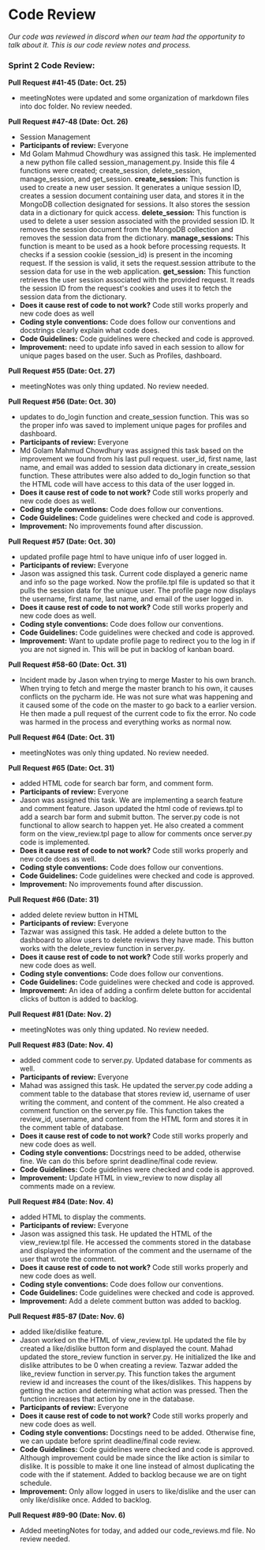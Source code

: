 # Code Review

_Our code was reviewed in discord when our team had the opportunity to talk about it. This is our code review notes and process._

### Sprint 2 Code Review:

__Pull Request #41-45 (Date: Oct. 25)__
* meetingNotes were updated and some organization of markdown files into doc folder. No review needed.

__Pull Request #47-48 (Date: Oct. 26)__
* Session Management
* __Participants of review:__ Everyone
* Md Golam Mahmud Chowdhury was assigned this task. He implemented a new python file called session_management.py. Inside this file 4 functions were created; create_session, delete_session, manage_session, and get_session.
__create_session:__ This function is used to create a new user session. It generates a unique session ID, creates a session document containing user data, and stores it in the MongoDB collection designated for sessions. It also stores the session data in a dictionary for quick access.
__delete_session:__ This function is used to delete a user session associated with the provided session ID. It removes the session document from the MongoDB collection and removes the session data from the dictionary.
__manage_sessions:__ This function is meant to be used as a hook before processing requests. It checks if a session cookie (session_id) is present in the incoming request. If the session is valid, it sets the request.session attribute to the session data for use in the web application.
__get_session:__ This function retrieves the user session associated with the provided request. It reads the session ID from the request's cookies and uses it to fetch the session data from the dictionary.
* __Does it cause rest of code to not work?__ Code still works properly and new code does as well
* __Coding style conventions:__ Code does follow our conventions and docstrings clearly explain what code does.
* __Code Guidelines:__ Code guidelines were checked and code is approved.
* __Improvement:__ need to update info saved in each session to allow for unique pages based on the user. Such as Profiles, dashboard.

__Pull Request #55 (Date: Oct. 27)__
* meetingNotes was only thing updated. No review needed.

__Pull Request #56 (Date: Oct. 30)__
* updates to do_login function and create_session function. This was so the proper info was saved to implement unique pages for profiles and dashboard.
* __Participants of review:__ Everyone
* Md Golam Mahmud Chowdhury was assigned this task based on the improvement we found from his last pull request. user_id, first name, last name, and email was added to session data dictionary in create_session function. These attributes were also added to do_login function so that the HTML code will have access to this data of the user logged in.
* __Does it cause rest of code to not work?__ Code still works properly and new code does as well.
* __Coding style conventions:__ Code does follow our conventions.
* __Code Guidelines:__ Code guidelines were checked and code is approved.
* __Improvement:__ No improvements found after discussion.

__Pull Request #57 (Date: Oct. 30)__
* updated profile page html to have unique info of user logged in.
* __Participants of review:__ Everyone
* Jason was assigned this task. Current code displayed a generic name and info so the page worked. Now the profile.tpl file is updated so that it pulls the session data for the unique user.
The profile page now displays the username, first name, last name, and email of the user logged in.
* __Does it cause rest of code to not work?__ Code still works properly and new code does as well.
* __Coding style conventions:__ Code does follow our conventions.
* __Code Guidelines:__ Code guidelines were checked and code is approved.
* __Improvement:__ Want to update profile page to redirect you to the log in if you are not signed in. This will be put in backlog of kanban board.

__Pull Request #58-60 (Date: Oct. 31)__
* Incident made by Jason when trying to merge Master to his own branch. When trying to fetch and merge the master branch to his own, it causes conflicts on the pycharm ide. He was not sure what was happening and it caused some of the code on the master
to go back to a earlier version. He then made a pull request of the current code to fix the error. No code was harmed in the process and everything works as normal now.

__Pull Request #64 (Date: Oct. 31)__
* meetingNotes was only thing updated. No review needed.

__Pull Request #65 (Date: Oct. 31)__
* added HTML code for search bar form, and comment form.
* __Participants of review:__ Everyone
* Jason was assigned this task. We are implementing a search feature and comment feature. Jason updated the html code of reviews.tpl to add a search bar form and submit button. The server.py code is not functional to allow search to happen yet.
He also created a comment form on the view_review.tpl page to allow for comments once server.py code is implemented.
* __Does it cause rest of code to not work?__ Code still works properly and new code does as well.
* __Coding style conventions:__ Code does follow our conventions.
* __Code Guidelines:__ Code guidelines were checked and code is approved.
* __Improvement:__ No improvements found after discussion.

__Pull Request #66 (Date: 31)__
* added delete review button in HTML
* __Participants of review:__ Everyone
* Tazwar was assigned this task. He added a delete button to the dashboard to allow users to delete reviews they have made. This button works with the delete_review function in server.py.
* __Does it cause rest of code to not work?__ Code still works properly and new code does as well.
* __Coding style conventions:__ Code does follow our conventions.
* __Code Guidelines:__ Code guidelines were checked and code is approved.
* __Improvement:__ An idea of adding a confirm delete button for accidental clicks of button is added to backlog.

__Pull Request #81 (Date: Nov. 2)__
* meetingNotes was only thing updated. No review needed.

__Pull Request #83 (Date: Nov. 4)__
* added comment code to server.py. Updated database for comments as well.
* __Participants of review:__ Everyone
* Mahad was assigned this task. He updated the server.py code adding a comment table to the database that stores review id, username of user writing the comment, and content of the comment.
He also created a comment function on the server.py file. This function takes the review_id, username, and content from the HTML form and stores it in the comment table of database.
* __Does it cause rest of code to not work?__ Code still works properly and new code does as well.
* __Coding style conventions:__ Docstrings need to be added, otherwise fine. We can do this before sprint deadline/final code review.
* __Code Guidelines:__ Code guidelines were checked and code is approved.
* __Improvement:__ Update HTML in view_review to now display all comments made on a review.

__Pull Request #84 (Date: Nov. 4)__
* added HTML to display the comments.
* __Participants of review:__ Everyone
* Jason was assigned this task. He updated the HTML of the view_review.tpl file. He accessed the comments stored in the database and displayed the information of the comment and the username of the user that wrote the comment.
* __Does it cause rest of code to not work?__ Code still works properly and new code does as well.
* __Coding style conventions:__ Code does follow our conventions.
* __Code Guidelines:__ Code guidelines were checked and code is approved.
* __Improvement:__ Add a delete comment button was added to backlog.


__Pull Request #85-87 (Date: Nov. 6)__
* added like/dislike feature.
* Jason worked on the HTML of view_review.tpl. He updated the file by created a like/dislike button form and displayed the count. 
Mahad updated the store_review function in server.py. He initialized the like and dislike attributes to be 0 when creating a review.
Tazwar added the like_review function in server.py. This function takes the argument review id and increases the count of the likes/dislikes. This happens by getting the action and determining what action was pressed. Then the function increases that action by one in the database.
* __Participants of review:__ Everyone
* __Does it cause rest of code to not work?__ Code still works properly and new code does as well.
* __Coding style conventions:__ Docstings need to be added. Otherwise fine, we can update before sprint deadline/final code review.
* __Code Guidelines:__ Code guidelines were checked and code is approved. Although improvement could be made since the like action is similar to dislike. It is possible to make it one line instead of almost duplicating the code with the if statement. Added to backlog because we are on tight schedule.
* __Improvement:__ Only allow logged in users to like/dislike and the user can only like/dislike once. Added to backlog.

__Pull Request #89-90 (Date: Nov. 6)__
* Added meetingNotes for today, and added our code_reviews.md file. No review needed.




